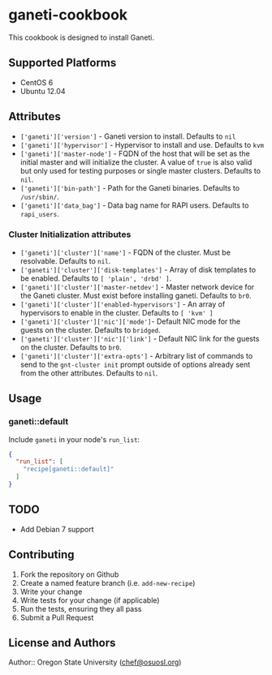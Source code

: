 # ganeti-cookbook

This cookbook is designed to install Ganeti.

## Supported Platforms

* CentOS 6
* Ubuntu 12.04

## Attributes

- `['ganeti']['version']` - Ganeti version to install. Defaults to `nil`
- `['ganeti']['hypervisor']` - Hypervisor to install and use. Defaults to `kvm`
- `['ganeti']['master-node']` - FQDN of the host that will be set as the initial
  master and will initialize the cluster. A value of `true` is also valid but
  only used for testing purposes or single master clusters. Defaults to `nil`.
- `['ganeti']['bin-path']` - Path for the Ganeti binaries. Defaults to
  `/usr/sbin/`.
- `['ganeti']['data_bag']` - Data bag name for RAPI users. Defaults to
  `rapi_users`.

### Cluster Initialization attributes
- `['ganeti']['cluster']['name']` - FQDN of the cluster. Must be resolvable.
  Defaults to `nil`.
- `['ganeti']['cluster']['disk-templates']` - Array of disk templates to be
  enabled. Defaults to `[ 'plain', 'drbd' ]`.
- `['ganeti']['cluster']['master-netdev']` - Master network device for the
  Ganeti cluster. Must exist before installing ganeti. Defaults to `br0`.
- `['ganeti']['cluster']['enabled-hypervisors']` - An array of hypervisors to
  enable in the cluster. Defaults to `[ 'kvm' ]`
- `['ganeti']['cluster']['nic']['mode']`- Default NIC mode for the guests on the
  cluster.  Defaults to `bridged`.
- `['ganeti']['cluster']['nic']['link']` - Default NIC link for the guests on
  the cluster. Defaults to `br0`.
- `['ganeti']['cluster']['extra-opts']` - Arbitrary list of commands to send to
  the `gnt-cluster init` prompt outside of options already sent from the other
  attributes. Defaults to `nil`.

## Usage

### ganeti::default

Include `ganeti` in your node's `run_list`:

```json
{
  "run_list": [
    "recipe[ganeti::default]"
  ]
}
```

## TODO

* Add Debian 7 support

## Contributing

1. Fork the repository on Github
2. Create a named feature branch (i.e. `add-new-recipe`)
3. Write your change
4. Write tests for your change (if applicable)
5. Run the tests, ensuring they all pass
6. Submit a Pull Request

## License and Authors

Author:: Oregon State University (<chef@osuosl.org>)
